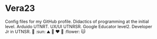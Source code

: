 # Vera23
Config files for my GitHub profile.
Didactics of programming at the initial level. Arduido UTNRT. UX/UI UTNRSR. Google Educator level2. Developer Jr in UTNSR.
:unicorn: :sun: :mountain: :butterfly:
:heart: :rainbow: :flower: :cat:

